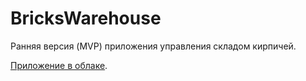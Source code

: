 # BricksWarehouse
Ранняя версия (MVP) приложения управления складом кирпичей.

[Приложение в облаке](https://brickswarehouse.azurewebsites.net/).
